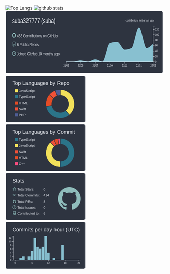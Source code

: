 <p align="left"> 
  <img alt="Top Langs" height="150px" src="https://github-readme-stats.vercel.app/api/top-langs/?username=suba327777&layout=compact&show_icons=true&theme=onedark&count_private=true" />
  <img alt="github stats" height="150px" src="https://github-readme-stats.vercel.app/api?username=suba327777&theme=onedark&show_icons=true&count_private=true" />
  <img alt="github contribution" height="200px" src="https://raw.githubusercontent.com/suba327777/suba327777/main/profile-summary-card-output/nord_dark/0-profile-details.svg" />
  <img alt="github contribution" height="150px" src="https://raw.githubusercontent.com/suba327777/suba327777/main/profile-summary-card-output/nord_dark/1-repos-per-language.svg" />
  <img alt="github contribution" height="150px" src="https://raw.githubusercontent.com/suba327777/suba327777/main/profile-summary-card-output/nord_dark/2-most-commit-language.svg" />
  <img alt="github contribution" height="150px" src="https://raw.githubusercontent.com/suba327777/suba327777/main/profile-summary-card-output/nord_dark/3-stats.svg" />
  <img alt="github contribution" height="150px" src="https://raw.githubusercontent.com/suba327777/suba327777/main/profile-summary-card-output/nord_dark/4-productive-time.svg" />
</p>
